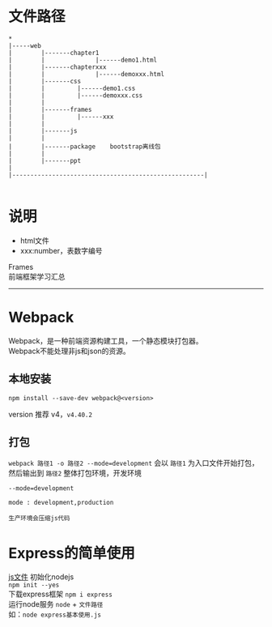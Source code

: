 # 文件路径
```
*
|-----web
|        |-------chapter1
|        |              |------demo1.html
|        |-------chapterxxx
|        |              |------demoxxx.html
|        |-------css
|        |         |------demo1.css
|        |         |------demoxxx.css
|        |
|        |-------frames
|        |         |------xxx
|      	 |
|      	 |-------js
|        |
|        |-------package	bootstrap离线包
|        |
|        |-------ppt
|
|-----------------------------------------------------|


```
# 说明
- html文件
- xxx:number，表数字编号

Frames  
前端框架学习汇总

<hr/>


# Webpack
Webpack，是一种前端资源构建工具，一个静态模块打包器。  
Webpack不能处理非js和json的资源。
## 本地安装
```shell
npm install --save-dev webpack@<version>
```
version 推荐 v4，`v4.40.2`
## 打包
`webpack 路径1 -o 路径2 --mode=development`   会以 `路径1` 为入口文件开始打包，然后输出到 `路径2` 整体打包环境，开发环境  
```
--mode=development

mode : development,production

生产环境会压缩js代码
```


# Express的简单使用
[js文件](express%E5%9F%BA%E6%9C%AC%E4%BD%BF%E7%94%A8.js)
初始化nodejs  
`npm init --yes`  
下载express框架
`npm i express`  
运行node服务
`node` + `文件路径`  
如：`node express基本使用.js`  
